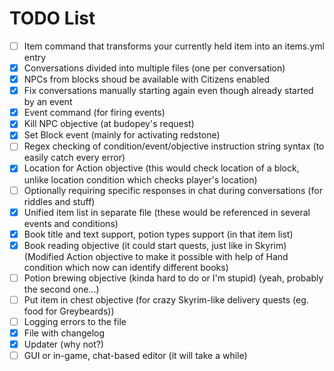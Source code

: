 # TODO List

* [ ] Item command that transforms your currently held item into an items.yml entry
* [X] Conversations divided into multiple files (one per conversation)
* [X] NPCs from blocks shoud be available with Citizens enabled
* [X] Fix conversations manually starting again even though already started by an event
* [X] Event command (for firing events)
* [X] Kill NPC objective (at budopey's request)
* [X] Set Block event (mainly for activating redstone)
* [ ] Regex checking of condition/event/objective instruction string syntax (to easily catch every error)
* [X] Location for Action objective (this would check location of a block, unlike location condition which checks player's location)
* [ ] Optionally requiring specific responses in chat during conversations (for riddles and stuff)
* [X] Unified item list in separate file (these would be referenced in several events and conditions)
* [X] Book title and text support, potion types support (in that item list)
* [X] Book reading objective (it could start quests, just like in Skyrim) (Modified Action objective to make it possible with help of Hand condition which now can identify different books)
* [ ] Potion brewing objective (kinda hard to do or I'm stupid) (yeah, probably the second one...)
* [ ] Put item in chest objective (for crazy Skyrim-like delivery quests (eg. food for Greybeards))
* [ ] Logging errors to the file
* [X] File with changelog
* [X] Updater (why not?)
* [ ] GUI or in-game, chat-based editor (it will take a while)
